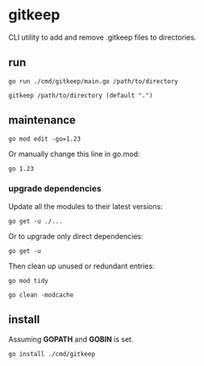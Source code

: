 # gitkeep
CLI utility to add and remove .gitkeep files to directories.

## run

    go run ./cmd/gitkeep/main.go /path/to/directory
    
    gitkeep /path/to/directory (default ".")


## maintenance

    go mod edit -go=1.23

Or manually change this line in go.mod:

    go 1.23

### upgrade dependencies

Update all the modules to their latest versions:

    go get -u ./...

Or to upgrade only direct dependencies:

    go get -u

Then clean up unused or redundant entries:

    go mod tidy

    go clean -modcache

## install

Assuming **GOPATH** and **GOBIN** is set.

    go install ./cmd/gitkeep

